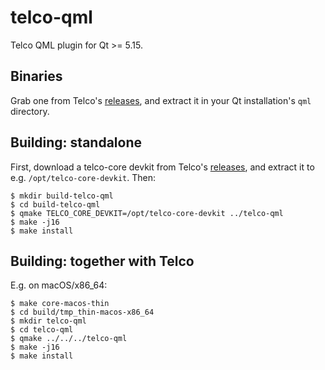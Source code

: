 # telco-qml

Telco QML plugin for Qt >= 5.15.

## Binaries

Grab one from Telco's [releases][], and extract it in your Qt installation's
`qml` directory.

## Building: standalone

First, download a telco-core devkit from Telco's [releases][], and extract it to
e.g. `/opt/telco-core-devkit`. Then:

    $ mkdir build-telco-qml
    $ cd build-telco-qml
    $ qmake TELCO_CORE_DEVKIT=/opt/telco-core-devkit ../telco-qml
    $ make -j16
    $ make install

## Building: together with Telco

E.g. on macOS/x86_64:

    $ make core-macos-thin
    $ cd build/tmp_thin-macos-x86_64
    $ mkdir telco-qml
    $ cd telco-qml
    $ qmake ../../../telco-qml
    $ make -j16
    $ make install


[releases]: https://github.com/yunsiong/telco/releases
